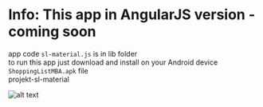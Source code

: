 # Info: This app in AngularJS version - coming soon

app code `sl-material.js` is in lib folder  
to run this app just download and install on your Android device `ShoppingListMBA.apk` file  
projekt-sl-material

![alt text](https://rawgit.com/grzesiekmq/projekt-sl-material/master/Screenshot.png)
